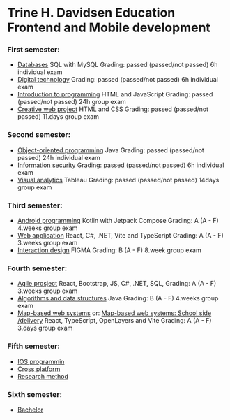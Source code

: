 # Trine H. Davidsen Education Frontend and Mobile development

### First semester:
- [Databases](https://github.com/THD-94/Databases) SQL with MySQL Grading: passed (passed/not passed) 6h individual exam
- [Digital technology](https://github.com/THD-94/Digital-technology) Grading: passed (passed/not passed) 6h individual exam
- [Introduction to programming](https://github.com/THD-94/Introduction-to-programming) HTML and JavaScript Grading: passed (passed/not passed) 24h group exam
- [Creative web project](https://github.com/THD-94/Creative-web-project) HTML and CSS Grading: passed (passed/not passed) 11.days group exam

### Second semester:
- [Object-oriented programming](https://github.com/THD-94/Student-event-registration) Java Grading: passed (passed/not passed) 24h individual exam
- [Information security](https://github.com/THD-94/information-security) Grading: passed (passed/not passed) 6h individual exam
- [Visual analytics](https://github.com/THD-94/Visual-Analytics) Tableau Grading: passed (passed/not passed) 14days group exam

### Third semester:
- [Android programming](https://github.com/THD-94/Android-programming) Kotlin with Jetpack Compose Grading: A (A - F) 4.weeks group exam
- [Web application](https://github.com/THD-94/Web-application) React, C#, .NET, Vite and TypeScript Grading: A (A - F) 3.weeks group exam
- [Interaction design](https://github.com/THD-94/Interaction-design) FIGMA Grading: B (A - F) 8.week group exam

### Fourth semester:
- [Agile prosject](https://github.com/THD-94/smidig-prosjekt-eksamen) React, Bootstrap, JS, C#, .NET, SQL, Grading: A (A - F) 3.weeks group exam
- [Algorithms and data structures]() Java Grading: B (A - F) 4.weeks group exam
- [Map-based web systems](https://github.com/THD-94/Map-based-Web-systems) or: [Map-based web systems: School side /delivery](https://github.com/kristiania-kws2100-2024/kws2100-exam-Sanderchriss) React, TypeScript, OpenLayers and Vite Grading: A (A - F) 3.days group exam

### Fifth semester:
- [IOS programmin]()
- [Cross platform]()
- [Research method]()

### Sixth semester:
- [Bachelor]()

<!--
**THD-94/THD-94** is a ✨ _special_ ✨ repository because its `README.md` (this file) appears on your GitHub profile.

Here are some ideas to get you started:

- 🔭 I’m currently working on ...
- 🌱 I’m currently learning ...
- 👯 I’m looking to collaborate on ...
- 🤔 I’m looking for help with ...
- 💬 Ask me about ...
- 📫 How to reach me: ...
- 😄 Pronouns: ...
- ⚡ Fun fact: ...
-->
